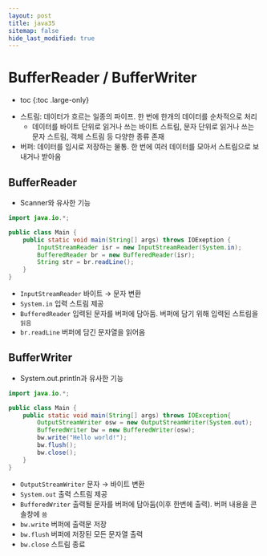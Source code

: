 ```yaml
---
layout: post
title: java35
sitemap: false
hide_last_modified: true
---
```

# BufferReader / BufferWriter

* toc
{:toc .large-only}

- 스트림: 데이터가 흐르는 일종의 파이프. 한 번에 한개의 데이터를 순차적으로 처리
    - 데이터를 바이트 단위로 읽거나 쓰는 바이트 스트림, 문자 단위로 읽거나 쓰는 문자 스트림, 객체 스트림 등 다양한 종류 존재
- 버퍼: 데이터를 임시로 저장하는 물통. 한 번에 여러 데이터를 모아서 스트림으로 보내거나 받아옴

## BufferReader

- Scanner와 유사한 기능

```java
import java.io.*;

public class Main {
	public static void main(String[] args) throws IOExeption {
		InputStreamReader isr = new InputStreamReader(System.in);
		BufferedReader br = new BufferedReader(isr);
		String str = br.readLine();
	}
}
```

- `InputStreamReader` 바이트 → 문자 변환
- `System.in` 입력 스트림 제공
- `BufferedReader` 입력된 문자를 버퍼에 담아둠. 버퍼에 담기 위해 입력된 스트림을 `읽음`
- `br.readLine` 버퍼에 담긴 문자열을 읽어옴

## BufferWriter

- System.out.println과 유사한 기능

```java
import java.io.*;

public class Main {
    public static void main(String[] args) throws IOException{
        OutputStreamWriter osw = new OutputStreamWriter(System.out);
        BufferedWriter bw = new BufferedWriter(osw);
        bw.write("Hello world!");
        bw.flush();
        bw.close();
    }
}

```

- `OutputStreamWriter` 문자 → 바이트 변환
- `System.out` 출력 스트림 제공
- `BufferedWriter` 출력될 문자를 버퍼에 담아둠(이후 한번에 출력). 버퍼 내용을 콘솔창에 `씀`
- `bw.write` 버퍼에 출력문 저장
- `bw.flush` 버퍼에 저장된 모든 문자열 출력
- `bw.close` 스트림 종료
